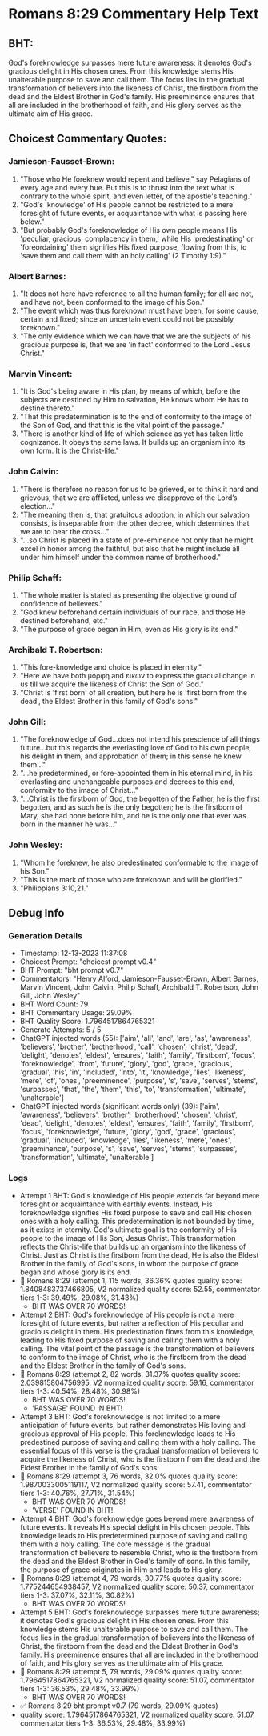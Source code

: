 # Romans 8:29 Commentary Help Text

## BHT:
God's foreknowledge surpasses mere future awareness; it denotes God's gracious delight in His chosen ones. From this knowledge stems His unalterable purpose to save and call them. The focus lies in the gradual transformation of believers into the likeness of Christ, the firstborn from the dead and the Eldest Brother in God's family. His preeminence ensures that all are included in the brotherhood of faith, and His glory serves as the ultimate aim of His grace.

## Choicest Commentary Quotes:
### Jamieson-Fausset-Brown:
1. "Those who He foreknew would repent and believe," say Pelagians of every age and every hue. But this is to thrust into the text what is contrary to the whole spirit, and even letter, of the apostle's teaching."
2. "God's 'knowledge' of His people cannot be restricted to a mere foresight of future events, or acquaintance with what is passing here below."
3. "But probably God's foreknowledge of His own people means His 'peculiar, gracious, complacency in them,' while His 'predestinating' or 'foreordaining' them signifies His fixed purpose, flowing from this, to 'save them and call them with an holy calling' (2 Timothy 1:9)."

### Albert Barnes:
1. "It does not here have reference to all the human family; for all are not, and have not, been conformed to the image of his Son."
2. "The event which was thus foreknown must have been, for some cause, certain and fixed; since an uncertain event could not be possibly foreknown."
3. "The only evidence which we can have that we are the subjects of his gracious purpose is, that we are 'in fact' conformed to the Lord Jesus Christ."

### Marvin Vincent:
1. "It is God's being aware in His plan, by means of which, before the subjects are destined by Him to salvation, He knows whom He has to destine thereto."
2. "That this predetermination is to the end of conformity to the image of the Son of God, and that this is the vital point of the passage."
3. "There is another kind of life of which science as yet has taken little cognizance. It obeys the same laws. It builds up an organism into its own form. It is the Christ-life."

### John Calvin:
1. "There is therefore no reason for us to be grieved, or to think it hard and grievous, that we are afflicted, unless we disapprove of the Lord’s election..."
2. "The meaning then is, that gratuitous adoption, in which our salvation consists, is inseparable from the other decree, which determines that we are to bear the cross..."
3. "...so Christ is placed in a state of pre-eminence not only that he might excel in honor among the faithful, but also that he might include all under him himself under the common name of brotherhood."

### Philip Schaff:
1. "The whole matter is stated as presenting the objective ground of confidence of believers."
2. "God knew beforehand certain individuals of our race, and those He destined beforehand, etc."
3. "The purpose of grace began in Him, even as His glory is its end."

### Archibald T. Robertson:
1. "This fore-knowledge and choice is placed in eternity."
2. "Here we have both μορφη and εικων to express the gradual change in us till we acquire the likeness of Christ the Son of God."
3. "Christ is 'first born' of all creation, but here he is 'first born from the dead', the Eldest Brother in this family of God's sons."

### John Gill:
1. "The foreknowledge of God...does not intend his prescience of all things future...but this regards the everlasting love of God to his own people, his delight in them, and approbation of them; in this sense he knew them..."
2. "...he predetermined, or fore-appointed them in his eternal mind, in his everlasting and unchangeable purposes and decrees to this end, conformity to the image of Christ..."
3. "...Christ is the firstborn of God, the begotten of the Father, he is the first begotten, and as such he is the only begotten; he is the firstborn of Mary, she had none before him, and he is the only one that ever was born in the manner he was..."

### John Wesley:
1. "Whom he foreknew, he also predestinated conformable to the image of his Son."
2. "This is the mark of those who are foreknown and will be glorified."
3. "Philippians 3:10,21."


## Debug Info
### Generation Details
- Timestamp: 12-13-2023 11:37:08
- Choicest Prompt: "choicest prompt v0.4"
- BHT Prompt: "bht prompt v0.7"
- Commentators: "Henry Alford, Jamieson-Fausset-Brown, Albert Barnes, Marvin Vincent, John Calvin, Philip Schaff, Archibald T. Robertson, John Gill, John Wesley"
- BHT Word Count: 79
- BHT Commentary Usage: 29.09%
- BHT Quality Score: 1.7964517864765321
- Generate Attempts: 5 / 5
- ChatGPT injected words (55):
	['aim', 'all', 'and', 'are', 'as', 'awareness', 'believers', 'brother', 'brotherhood', 'call', 'chosen', 'christ', 'dead', 'delight', 'denotes', 'eldest', 'ensures', 'faith', 'family', 'firstborn', 'focus', 'foreknowledge', 'from', 'future', 'glory', 'god', 'grace', 'gracious', 'gradual', 'his', 'in', 'included', 'into', 'it', 'knowledge', 'lies', 'likeness', 'mere', 'of', 'ones', 'preeminence', 'purpose', 's', 'save', 'serves', 'stems', 'surpasses', 'that', 'the', 'them', 'this', 'to', 'transformation', 'ultimate', 'unalterable']
- ChatGPT injected words (significant words only) (39):
	['aim', 'awareness', 'believers', 'brother', 'brotherhood', 'chosen', 'christ', 'dead', 'delight', 'denotes', 'eldest', 'ensures', 'faith', 'family', 'firstborn', 'focus', 'foreknowledge', 'future', 'glory', 'god', 'grace', 'gracious', 'gradual', 'included', 'knowledge', 'lies', 'likeness', 'mere', 'ones', 'preeminence', 'purpose', 's', 'save', 'serves', 'stems', 'surpasses', 'transformation', 'ultimate', 'unalterable']

### Logs
- Attempt 1 BHT: God's knowledge of His people extends far beyond mere foresight or acquaintance with earthly events. Instead, His foreknowledge signifies His fixed purpose to save and call His chosen ones with a holy calling. This predetermination is not bounded by time, as it exists in eternity. God's ultimate goal is the conformity of His people to the image of His Son, Jesus Christ. This transformation reflects the Christ-life that builds up an organism into the likeness of Christ. Just as Christ is the firstborn from the dead, He is also the Eldest Brother in the family of God's sons, in whom the purpose of grace began and whose glory is its end.
- 🔄 Romans 8:29 (attempt 1, 115 words, 36.36% quotes quality score: 1.8408483737466805, V2 normalized quality score: 52.55, commentator tiers 1-3: 39.49%, 29.08%, 31.43%) 
	- BHT WAS OVER 70 WORDS!
- Attempt 2 BHT: God's foreknowledge of His people is not a mere foresight of future events, but rather a reflection of His peculiar and gracious delight in them. His predestination flows from this knowledge, leading to His fixed purpose of saving and calling them with a holy calling. The vital point of the passage is the transformation of believers to conform to the image of Christ, who is the firstborn from the dead and the Eldest Brother in the family of God's sons.
- 🔄 Romans 8:29 (attempt 2, 82 words, 31.37% quotes quality score: 2.039815804756995, V2 normalized quality score: 59.16, commentator tiers 1-3: 40.54%, 28.48%, 30.98%) 
	- BHT WAS OVER 70 WORDS! 
	- 'PASSAGE' FOUND IN BHT!
- Attempt 3 BHT: God's foreknowledge is not limited to a mere anticipation of future events, but rather demonstrates His loving and gracious approval of His people. This foreknowledge leads to His predestined purpose of saving and calling them with a holy calling. The essential focus of this verse is the gradual transformation of believers to acquire the likeness of Christ, who is the firstborn from the dead and the Eldest Brother in the family of God's sons.
- 🔄 Romans 8:29 (attempt 3, 76 words, 32.0% quotes quality score: 1.9870033005119117, V2 normalized quality score: 57.41, commentator tiers 1-3: 40.76%, 27.71%, 31.54%) 
	- BHT WAS OVER 70 WORDS! 
	- 'VERSE' FOUND IN BHT!
- Attempt 4 BHT: God's foreknowledge goes beyond mere awareness of future events. It reveals His special delight in His chosen people. This knowledge leads to His predetermined purpose of saving and calling them with a holy calling. The core message is the gradual transformation of believers to resemble Christ, who is the firstborn from the dead and the Eldest Brother in God's family of sons. In this family, the purpose of grace originates in Him and leads to His glory.
- 🔄 Romans 8:29 (attempt 4, 79 words, 30.77% quotes quality score: 1.775244654938457, V2 normalized quality score: 50.37, commentator tiers 1-3: 37.07%, 32.11%, 30.82%) 
	- BHT WAS OVER 70 WORDS!
- Attempt 5 BHT: God's foreknowledge surpasses mere future awareness; it denotes God's gracious delight in His chosen ones. From this knowledge stems His unalterable purpose to save and call them. The focus lies in the gradual transformation of believers into the likeness of Christ, the firstborn from the dead and the Eldest Brother in God's family. His preeminence ensures that all are included in the brotherhood of faith, and His glory serves as the ultimate aim of His grace.
- 🔄 Romans 8:29 (attempt 5, 79 words, 29.09% quotes quality score: 1.7964517864765321, V2 normalized quality score: 51.07, commentator tiers 1-3: 36.53%, 29.48%, 33.99%) 
	- BHT WAS OVER 70 WORDS!
- ✅ Romans 8:29 bht prompt v0.7 (79 words, 29.09% quotes)
- quality score: 1.7964517864765321, V2 normalized quality score: 51.07, commentator tiers 1-3: 36.53%, 29.48%, 33.99%)